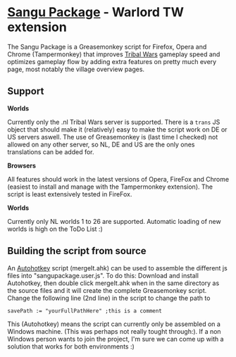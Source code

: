 [Sangu Package](http://www.sangu.be) - Warlord TW extension
=============

The Sangu Package is a Greasemonkey script for Firefox, 
Opera and Chrome (Tampermonkey) that improves [Tribal Wars](http://www.tribalwars.nl) gameplay speed 
and optimizes gameplay flow by
adding extra features on pretty much every page, most notably the village overview pages.

Support
-------

**Worlds**

Currently only the .nl Tribal Wars server is supported. There is a `trans` JS object that should
make it (relatively) easy to make the script work on DE or US servers aswell. The use of Greasemonkey is (last
time I checked) not allowed on any other server, so NL, DE and US are the only ones translations
can be added for.

**Browsers**

All features should work in the latest versions of Opera, FireFox and Chrome (easiest to install and manage with the Tampermonkey extension). 
The script is least extensively tested in FireFox.

**Worlds**

Currently only NL worlds 1 to 26 are supported. Automatic loading of new worlds is high on the ToDo List :)

Building the script from source
-------------------------------

An [Autohotkey](http://www.autohotkey.com) script (mergeIt.ahk) can be used to assemble the different js files
into "sangupackage.user.js".
To do this: Download and install Autohotkey, then double click mergeIt.ahk when in the same directory as the source files
and it will create the complete Greasemonkey script. Change the following line (2nd line) in the script to change the path
to 

    savePath := "yourFullPathHere" ;this is a comment

This (Autohotkey) means the script can currently only be assembled on a Windows machine. (This was perhaps not really
tought through:). If a non Windows person wants to join the project, I'm sure we can come up with a solution that works
for both environments :)

